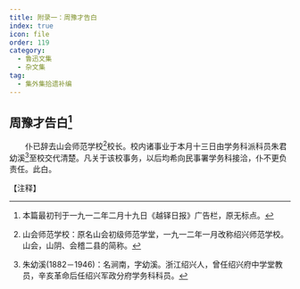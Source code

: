 ```yaml
---
title: 附录一：周豫才告白
index: true
icon: file
order: 119
category:
  - 鲁迅文集
  - 杂文集
tag:  
  - 集外集拾遗补编
---
```


## 周豫才告白[^①]

　　仆已辞去山会师范学校[^②]校长。校内诸事业于本月十三日由学务科派科员朱君幼溪[^③]至校交代清楚。凡关于该校事务，以后均希向民事署学务科接洽，仆不更负责任。此白。

【注释】

[^①]:本篇最初刊于一九一二年二月十九日《越铎日报》广告栏，原无标点。

[^②]:山会师范学校：原名山会初级师范学堂，一九一二年一月改称绍兴师范学校。山会，山阴、会稽二县的简称。

[^③]:朱幼溪(1882－1946)：名涧南，字幼溪。浙江绍兴人，曾任绍兴府中学堂教员，辛亥革命后任绍兴军政分府学务科科员。
